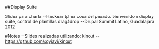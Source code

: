 ##Display Suite

Slides para charla 
	--Hackear tpl es cosa del pasado: bienvenido a display suite, control de plantillas drag&drop
 	--Drupal Summit Latino, Guadalajara 2012


#Notes
	--Slides realizadas utilizando: kinout 
	--https://github.com/soyjavi/kinout